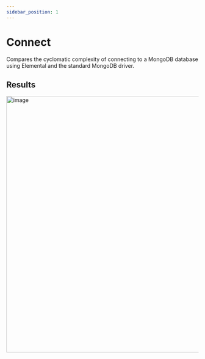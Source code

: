 ```yaml
---
sidebar_position: 1
---
```


# Connect

Compares the cyclomatic complexity of connecting to a MongoDB database using Elemental and the standard MongoDB driver.

## Results

<img width="672" alt="image" src="https://github.com/user-attachments/assets/cdea52e4-001b-43af-8698-157ea3cd6aa7"/>